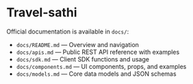 # Travel-sathi

Official documentation is available in `docs/`:

- `docs/README.md` — Overview and navigation
- `docs/apis.md` — Public REST API reference with examples
- `docs/sdk.md` — Client SDK functions and usage
- `docs/components.md` — UI components, props, and examples
- `docs/models.md` — Core data models and JSON schemas